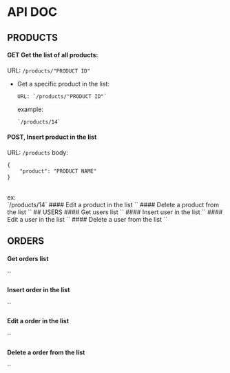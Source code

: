 # API DOC
## PRODUCTS
#### GET Get the list of all products:

URL: `/products/"PRODUCT ID"`

- Get a specific product in the list:

      URL: `/products/"PRODUCT ID"`
  example: 

      `/products/14`


#### POST, Insert product in the list
URL: `/products`
body:
```
{
    "product": "PRODUCT NAME"
}

```
<br/>
ex: 
<br/>
`/products/14`
#### Edit a product in the list
``
#### Delete a product from the list
``
## USERS
#### Get users list
``
#### Insert user in the list
``
#### Edit a user in the list
``
#### Delete a user from the list
``


## ORDERS
#### Get orders list
``
#### Insert order in the list
``
#### Edit a order in the list
``
#### Delete a order from the list
`` 